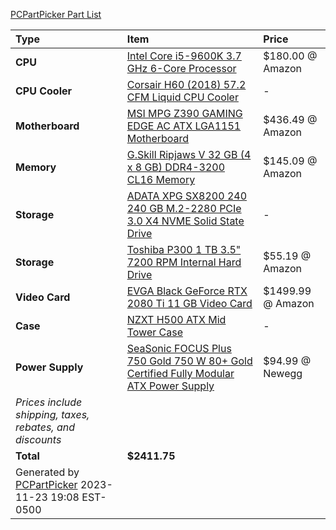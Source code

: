 [PCPartPicker Part List](https://pcpartpicker.com/list/Qfs228)

Type|Item|Price
:----|:----|:----
**CPU** | [Intel Core i5-9600K 3.7 GHz 6-Core Processor](https://pcpartpicker.com/product/28qhP6/intel-core-i5-9600k-37ghz-6-core-processor-bx80684i59600k) | $180.00 @ Amazon 
**CPU Cooler** | [Corsair H60 (2018) 57.2 CFM Liquid CPU Cooler](https://pcpartpicker.com/product/F2rmP6/corsair-h60-2018-572-cfm-liquid-cpu-cooler-cw-9060036-ww) |-
**Motherboard** | [MSI MPG Z390 GAMING EDGE AC ATX LGA1151 Motherboard](https://pcpartpicker.com/product/t8qhP6/msi-mpg-z390-gaming-edge-ac-atx-lga1151-motherboard-mpg-z390-gaming-edge-ac) | $436.49 @ Amazon 
**Memory** | [G.Skill Ripjaws V 32 GB (4 x 8 GB) DDR4-3200 CL16 Memory](https://pcpartpicker.com/product/7cqbt6/gskill-memory-f43200c16q32gvkb) | $145.09 @ Amazon 
**Storage** | [ADATA XPG SX8200 240 240 GB M.2-2280 PCIe 3.0 X4 NVME Solid State Drive](https://pcpartpicker.com/product/LGdxFT/adata-xpg-sx8200-240gb-m2-2280-solid-state-drive-asx8200np-240gt-c) |-
**Storage** | [Toshiba P300 1 TB 3.5" 7200 RPM Internal Hard Drive](https://pcpartpicker.com/product/2jL48d/toshiba-p300-1tb-35-7200rpm-internal-hard-drive-hdwd110uzsva) | $55.19 @ Amazon 
**Video Card** | [EVGA Black GeForce RTX 2080 Ti 11 GB Video Card](https://pcpartpicker.com/product/pKrmP6/evga-geforce-rtx-2080-ti-11-gb-black-video-card-11g-p4-2281-kr) | $1499.99 @ Amazon 
**Case** | [NZXT H500 ATX Mid Tower Case](https://pcpartpicker.com/product/p8x2FT/nzxt-h500-black-atx-mid-tower-case-ca-h500b-b1) |-
**Power Supply** | [SeaSonic FOCUS Plus 750 Gold 750 W 80+ Gold Certified Fully Modular ATX Power Supply](https://pcpartpicker.com/product/64cMnQ/seasonic-focus-plus-gold-750w-80-gold-certified-fully-modular-atx-power-supply-ssr-750fx) | $94.99 @ Newegg 
 | *Prices include shipping, taxes, rebates, and discounts* |
 | **Total** | **$2411.75**
 | Generated by [PCPartPicker](https://pcpartpicker.com) 2023-11-23 19:08 EST-0500 |
